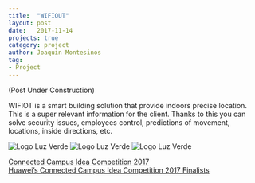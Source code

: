 ```yaml
---
title:  "WIFIOUT"
layout: post
date:   2017-11-14
projects: true
category: project
author: Joaquin Montesinos
tag:
- Project
---
```


(Post Under Construction)

WIFIOT is a smart building solution that provide indoors precise location. This is a super relevant information for the client. Thanks to this you can solve security issues, employees control, predictions of movement, locations, inside directions, etc.


![Logo Luz Verde]({{site.baseurl}}/assets/images/posts/wifiout.png)
![Logo Luz Verde]({{site.baseurl}}/assets/images/posts/wifiout2.png)
![Logo Luz Verde]({{site.baseurl}}/assets/images/posts/wifiout3.png)




 [Connected Campus Idea Competition 2017](http://www.huaweiconnecteurope.com/ccic/ccic.jsp)  
 [Huawei’s Connected Campus Idea Competition 2017 Finalists](http://www.huawei-life.eu/connected-campus-idea-competition-ccic/#/78|wifiot)  



